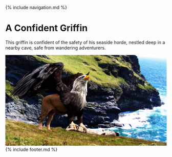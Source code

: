 {% include navigation.md %}

# A Confident Griffin

This griffin is confident of the safety of his seaside horde, nestled deep in a nearby cave, safe from wandering adventurers.

<img src="./Griffin%20image%203.jpg" alt="A Griffin">
{% include footer.md %}
